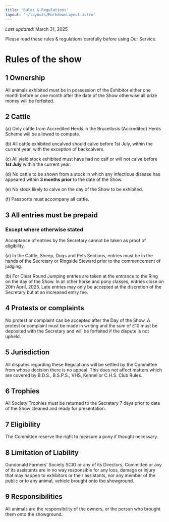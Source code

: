 ```yaml
---
title: 'Rules & Regulations'
layout: '~/layouts/MarkdownLayout.astro'
---
```


_Last updated_: March 31, 2025

Please read these rules & regulations carefully before using Our Service.

# Rules of the show

## 1 Ownership

All animals exhibited must be in possession of the Exhibitor either one month before or one month after the
date of the Show otherwise all prize money will be forfeited.

## 2 Cattle

(a) Only cattle from Accredited Herds in the Brucellosis (Accredited) Herds Scheme will be allowed to compete.

(b) All cattle exhibited uncalved should calve before 1st July, within the current year, with the exception of backcalvers.

(c) All yield stock exhibited must have had no calf or will not calve before **1st July** within the current year.

(d) No cattle to be shown from a stock in which any infectious disease has appeared within **3 months prior** to the
date of the Show.

(e) No stock likely to calve on the day of the Show to be exhibited.

(f) Passports must accompany all cattle.

## 3 All entries must be prepaid

### Except where otherwise stated

Acceptance of entries by the Secretary cannot be taken as proof of eligibility.

(a) In the Cattle, Sheep, Dogs and Pets Sections, entries must be in the hands of the Secretary or Ringside
Steward prior to the commencement of judging.

(b) For Clear Round Jumping entries are taken at the entrance to the Ring on the day of the Show. In all other
horse and pony classes, entries close on 20th April, 2025. Late entries may only be accepted at the discretion of
the Secretary but at an increased entry fee.

## 4 Protests or complaints

No protest or complaint can be accepted after the Day of the Show. A protest or complaint must be made in
writing and the sum of £10 must be deposited with the Secretary and will be forfeited if the dispute is not upheld.

## 5 Jurisdiction

All disputes regarding these Regulations will be settled by the Committee from whose decision there is no
appeal. This does not affect matters which are covered by B.D.S., B.S.P.S., VHS, Kennel or C.H.S. Club Rules.

## 6 Trophies

All Society Trophies must be returned to the Secretary 7 days prior to date of the Show cleaned and ready for
presentation.

## 7 Eligibility

The Committee reserve the right to measure a pony if thought necessary.

## 8 Limitation of Liability

Dundonald Farmers’ Society SCIO or any of its Directors, Committee or any of its assistants are in no way
responsible for any loss, damage or injury that may happen to exhibitors or their assistants, nor any member of
the public or to any animal, vehicle brought onto the showground.

## 9 Responsibilities

All animals are the responsibility of the owners, or the person who
brought them onto the showground.
